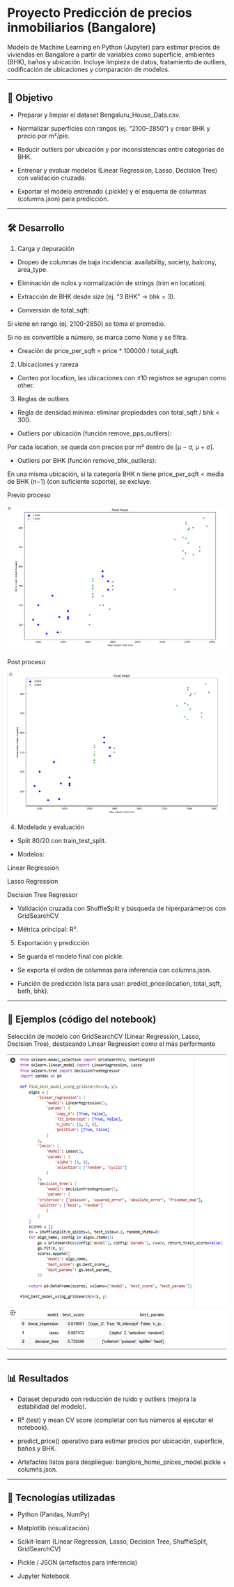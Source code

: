 # Proyecto Predicción de precios inmobiliarios (Bangalore)

Modelo de Machine Learning en Python (Jupyter) para estimar precios de viviendas en Bangalore a partir de variables como superficie, ambientes (BHK), baños y ubicación. Incluye limpieza de datos, tratamiento de outliers, codificación de ubicaciones y comparación de modelos.

---

## 🎯 Objetivo

- Preparar y limpiar el dataset Bengaluru_House_Data.csv.

- Normalizar superficies con rangos (ej. “2100–2850”) y crear BHK y precio por m²/pie.

- Reducir outliers por ubicación y por inconsistencias entre categorías de BHK.

- Entrenar y evaluar modelos (Linear Regression, Lasso, Decision Tree) con validación cruzada.

- Exportar el modelo entrenado (.pickle) y el esquema de columnas (columns.json) para predicción.

---

## 🛠️ Desarrollo

1) Carga y depuración

- Dropeo de columnas de baja incidencia: availability, society, balcony, area_type.

- Eliminación de nulos y normalización de strings (trim en location).

- Extracción de BHK desde size (ej. “3 BHK” → bhk = 3).

- Conversión de total_sqft:

Si viene en rango (ej. 2100-2850) se toma el promedio.

Si no es convertible a número, se marca como None y se filtra.

- Creación de price_per_sqft = price * 100000 / total_sqft.

2) Ubicaciones y rareza

- Conteo por location, las ubicaciones con ≤10 registros se agrupan como other.

3) Reglas de outliers

- Regla de densidad mínima: eliminar propiedades con total_sqft / bhk < 300.

- Outliers por ubicación (función remove_pps_outliers):

Por cada location, se queda con precios por m² dentro de [μ − σ, μ + σ].

- Outliers por BHK (función remove_bhk_outliers):

En una misma ubicación, si la categoría BHK n tiene price_per_sqft < media de BHK (n−1) (con suficiente soporte), se excluye.

Previo proceso

![Previo proceso](fotos/pre.PNG)

Post proceso

![Previo proceso](fotos/post.PNG)

4) Modelado y evaluación

- Split 80/20 con train_test_split.

- Modelos:

Linear Regression

Lasso Regression

Decision Tree Regressor

- Validación cruzada con ShuffleSplit y búsqueda de hiperparámetros con GridSearchCV.

- Métrica principal: R².

5) Exportación y predicción

- Se guarda el modelo final con pickle.

- Se exporta el orden de columnas para inferencia con columns.json.

- Función de predicción lista para usar: predict_price(location, total_sqft, bath, bhk).

---

## 📸 Ejemplos (código del notebook)

Selección de modelo con GridSearchCV (Linear Regression, Lasso, Decision Tree), destacando Linear Regression como el más performante 

![Previo proceso](fotos/modelos.PNG)

---

## 📊 Resultados

- Dataset depurado con reducción de ruido y outliers (mejora la estabilidad del modelo).

- R² (test) y mean CV score (completar con tus números al ejecutar el notebook).

- predict_price() operativo para estimar precios por ubicación, superficie, baños y BHK.

- Artefactos listos para despliegue: banglore_home_prices_model.pickle + columns.json.

---

## 🔧 Tecnologías utilizadas

- Python (Pandas, NumPy)

- Matplotlib (visualización)

- Scikit-learn (Linear Regression, Lasso, Decision Tree, ShuffleSplit, GridSearchCV)

- Pickle / JSON (artefactos para inferencia)

- Jupyter Notebook
